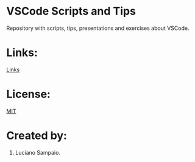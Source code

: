 # VSCode Scripts and Tips
Repository with scripts, tips, presentations and exercises about VSCode.

# Links:

[Links](Links.md "Links")

# License:

[MIT](LICENSE "MIT License")

# Created by: 

1. Luciano Sampaio.